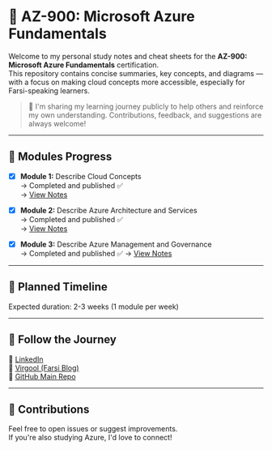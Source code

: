 # 📘 AZ-900: Microsoft Azure Fundamentals

Welcome to my personal study notes and cheat sheets for the **AZ-900: Microsoft Azure Fundamentals** certification.  
This repository contains concise summaries, key concepts, and diagrams — with a focus on making cloud concepts more accessible, especially for Farsi-speaking learners.

> 🧠 I'm sharing my learning journey publicly to help others and reinforce my own understanding. Contributions, feedback, and suggestions are always welcome!

---

## 🔖 Modules Progress

- [x] **Module 1:** Describe Cloud Concepts  
  → Completed and published ✅  
  → [View Notes](./Module%201%20-%20Describe%20Cloud%20Concepts.md)

- [x] **Module 2:** Describe Azure Architecture and Services  
  → Completed and published ✅  
  → [View Notes](./Module%202%20-%20Describe%20Azure%20architecture%20and%20services.md)

- [x] **Module 3:** Describe Azure Management and Governance  
  → Completed and published  ✅ 
  → [View Notes](./Module%203%20-%20Describe%20Azure%20management%20and%20governance.md)

---


## 📅 Planned Timeline

Expected duration: 2-3 weeks (1 module per week)

---

## 🔗 Follow the Journey

📍 [LinkedIn](https://www.linkedin.com/in/alireza-taghikhani/)  
📍 [Virgool (Farsi Blog)](https://virgool.io/@alireza-taghikhani)  
📍 [GitHub Main Repo](https://github.com/TaghikhaniAlireza/Azure-certification-cheatsheet) 


---

## 🤝 Contributions

Feel free to open issues or suggest improvements.  
If you're also studying Azure, I'd love to connect!

